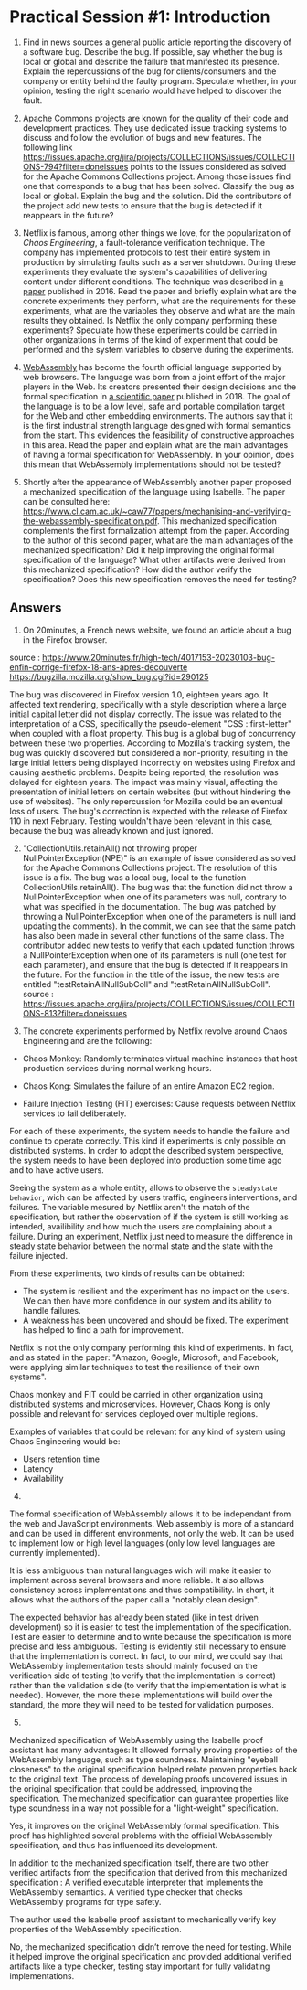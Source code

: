 # Practical Session #1: Introduction

1. Find in news sources a general public article reporting the discovery of a software bug. Describe the bug. If possible, say whether the bug is local or global and describe the failure that manifested its presence. Explain the repercussions of the bug for clients/consumers and the company or entity behind the faulty program. Speculate whether, in your opinion, testing the right scenario would have helped to discover the fault.

2. Apache Commons projects are known for the quality of their code and development practices. They use dedicated issue tracking systems to discuss and follow the evolution of bugs and new features. The following link https://issues.apache.org/jira/projects/COLLECTIONS/issues/COLLECTIONS-794?filter=doneissues points to the issues considered as solved for the Apache Commons Collections project. Among those issues find one that corresponds to a bug that has been solved. Classify the bug as local or global. Explain the bug and the solution. Did the contributors of the project add new tests to ensure that the bug is detected if it reappears in the future?

3. Netflix is famous, among other things we love, for the popularization of *Chaos Engineering*, a fault-tolerance verification technique. The company has implemented protocols to test their entire system in production by simulating faults such as a server shutdown. During these experiments they evaluate the system's capabilities of delivering content under different conditions. The technique was described in [a paper](https://arxiv.org/ftp/arxiv/papers/1702/1702.05843.pdf) published in 2016. Read the paper and briefly explain what are the concrete experiments they perform, what are the requirements for these experiments, what are the variables they observe and what are the main results they obtained. Is Netflix the only company performing these experiments? Speculate how these experiments could be carried in other organizations in terms of the kind of experiment that could be performed and the system variables to observe during the experiments.

4. [WebAssembly](https://webassembly.org/) has become the fourth official language supported by web browsers. The language was born from a joint effort of the major players in the Web. Its creators presented their design decisions and the formal specification in [a scientific paper](https://people.mpi-sws.org/~rossberg/papers/Haas,%20Rossberg,%20Schuff,%20Titzer,%20Gohman,%20Wagner,%20Zakai,%20Bastien,%20Holman%20-%20Bringing%20the%20Web%20up%20to%20Speed%20with%20WebAssembly.pdf) published in 2018. The goal of the language is to be a low level, safe and portable compilation target for the Web and other embedding environments. The authors say that it is the first industrial strength language designed with formal semantics from the start. This evidences the feasibility of constructive approaches in this area. Read the paper and explain what are the main advantages of having a formal specification for WebAssembly. In your opinion, does this mean that WebAssembly implementations should not be tested? 

5.  Shortly after the appearance of WebAssembly another paper proposed a mechanized specification of the language using Isabelle. The paper can be consulted here: https://www.cl.cam.ac.uk/~caw77/papers/mechanising-and-verifying-the-webassembly-specification.pdf. This mechanized specification complements the first formalization attempt from the paper. According to the author of this second paper, what are the main advantages of the mechanized specification? Did it help improving the original formal specification of the language? What other artifacts were derived from this mechanized specification? How did the author verify the specification? Does this new specification removes the need for testing?

## Answers

1. On 20minutes, a French news website, we found an article about a bug in the Firefox browser. 

source : https://www.20minutes.fr/high-tech/4017153-20230103-bug-enfin-corrige-firefox-18-ans-apres-decouverte
https://bugzilla.mozilla.org/show_bug.cgi?id=290125

The bug was discovered in Firefox version 1.0, eighteen years ago. It affected text rendering, specifically with a style description where a large initial capital letter did not display correctly. The issue was related to the interpretation of a CSS, specifically the pseudo-element "CSS ::first-letter" when coupled with a float property. This bug is a global bug of concurrency between these two properties. According to Mozilla's tracking system, the bug was quickly discovered but considered a non-priority, resulting in the large initial letters being displayed incorrectly on websites using Firefox and causing aesthetic problems. Despite being reported, the resolution was delayed for eighteen years. The impact was mainly visual, affecting the presentation of initial letters on certain websites (but without hindering the use of websites). The only repercussion for Mozilla could be an eventual loss of users. The bug's correction is expected with the release of Firefox 110 in next February. Testing wouldn't have been relevant in this case, because the bug was already known and just ignored.

2. "CollectionUtils.retainAll() not throwing proper NullPointerException(NPE)" is an example of issue considered as solved for the Apache Commons Collections project. The resolution of this issue is a fix.
The bug was a local bug, local to the function CollectionUtils.retainAll(). The bug was that the function did not throw a NullPointerException when one of its parameters was null, contrary to what was specified in the documentation. 
The bug was patched by throwing a NullPointerException when one of the parameters is null (and updating the comments). In the commit, we can see that the same patch has also been made in several other functions of the same class.
The contributor added new tests to verify that each updated function throws a NullPointerException when one of its parameters is null (one test for each parameter), and ensure that the bug is detected if it reappears in the future.
For the function in the title of the issue, the new tests are entitled "testRetainAllNullSubColl" and "testRetainAllNullSubColl".
source : https://issues.apache.org/jira/projects/COLLECTIONS/issues/COLLECTIONS-813?filter=doneissues


3. The concrete experiments performed by Netflix revolve around Chaos Engineering and are the following:

- Chaos Monkey: Randomly terminates virtual machine instances that host production services during normal working hours. 

- Chaos Kong: Simulates the failure of an entire Amazon EC2 region.

- Failure Injection Testing (FIT) exercises: Cause requests between Netflix services to fail deliberately.

For each of these experiments, the system needs to handle the failure and continue to operate correctly. 
This kind if experiments is only possible on distributed systems.
In order to adopt the described system perspective, the system needs to have been deployed into production some time ago and to have active users.

Seeing the system as a whole entity, allows to observe the `steady­state behavior`, wich can be affected by users traffic, engineers interventions, and failures.
The variable mesured by Netflix aren't the match of the specification, but rather the observation of if the system is still working as intended, availibility and how much the users are complaining about a failure. During an experiment, Netflix just need to measure the difference in steady state behavior between the normal state and the state with the failure injected.

From these experiments, two kinds of results can be obtained:
- The system is resilient and the experiment has no impact on the users. We can then have more confidence in our system and its ability to handle failures.
- A weakness has been uncovered and should be fixed. The experiment has helped to find a path for improvement.

Netflix is not the only company performing this kind of experiments. In fact, and as stated in the paper: "Amazon, Google, Microsoft, and Facebook, were applying similar techniques to test the resilience of their own systems".

Chaos monkey and FIT could be carried in other organization using distributed systems and microservices.
However, Chaos Kong is only possible and relevant for services deployed over multiple regions.

Examples of variables that could be relevant for any kind of system using Chaos Engineering would be:
- Users retention time
- Latency
- Availability

4.

The formal specification of WebAssembly allows it to be independant from the web and JavaScript environments.
Web assembly is more of a standard and can be used in different environments, not only the web. 
It can be used to implement low or high level languages (only low level languages are currently implemented). 

It is less ambiguous than natural languages wich will make it easier to implement across several browsers and more reliable. It also allows consistency across implementations and thus compatibility.
In short, it allows what the authors of the paper call a "notably clean design".

The expected behavior has already been stated (like in test driven development) so it is easier to test the implementation of the specification.
Test are easier to determine and to write because the specification is more precise and less ambiguous. 
Testing is evidently still necessary to ensure that the implementation is correct.
In fact, to our mind, we could say that WebAssembly implementation tests should mainly focused on the verification side of testing (to verify that the implementation is correct) rather than the validation side (to verify that the implementation is what is needed). 
However, the more these implementations will build over the standard, the more they will need to be tested for validation purposes.



5.
Mechanized specification of WebAssembly using the Isabelle proof assistant has many advantages:
It allowed formally proving properties of the WebAssembly language, such as type soundness.
Maintaining "eyeball closeness" to the original specification helped relate proven properties back to the original text.
The process of developing proofs uncovered issues in the original specification that could be addressed, improving the specification.
The mechanized specification can guarantee properties like type soundness in a way not possible for a "light-weight" specification.

Yes, it improves on the original WebAssembly formal specification. This proof has highlighted
several problems with the official WebAssembly specification, and thus has influenced its development.

In addition to the mechanized specification itself, there are two other verified artifacts from the specification that derived from this mechanized specification :
A verified executable interpreter that implements the WebAssembly semantics.
A verified type checker that checks WebAssembly programs for type safety.

The author used the Isabelle proof assistant to mechanically verify key properties of the WebAssembly specification.

No, the mechanized specification didn’t remove the need for testing. While it helped improve the original specification and provided additional verified artifacts like a type checker, testing stay important for fully validating implementations.